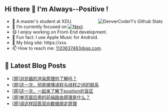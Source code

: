 ## Hi there 👋 I'm Always--Positive !
<div>
  <img alt="DenverCoder1's Github Stats" src="https://denvercoder1-github-readme-stats.vercel.app/api?username=qq1120637483&show_icons=true&count_private=true&theme=react&hide_border=true&hide_title=true&bg_color=1F222E&title_color=F85D7F&icon_color=F8D866" align= "right" />

- 🎒 A master's student at XDU. 
- 🔬 I’m currently focused on [![Next](https://img.shields.io/badge/-Next-brightgreen)](https://). 
- 😋 I enjoy working on Front-End development.
- 🎵 Fun fact: I use Apple Music for Android.
- 📝 My blog site: https://xxx.
- 📫 How to reach me:  1120637483@qq.com.
</div>  


## 📕 Latest Blog Posts

<!-- BLOG-POST-LIST:START -->
- [[原]浏览器的渲染原理你了解吗？](https://blog.csdn.net/sinat_41696687/article/details/123472602)
- [[原]这一次，彻底搞懂进程与线程之间的联系](https://blog.csdn.net/sinat_41696687/article/details/123458338)
- [[原]这一次，一起来了解下position的盲区](https://blog.csdn.net/sinat_41696687/article/details/123447034)
- [[原]单页面应用的前端路由原理是什么？](https://blog.csdn.net/sinat_41696687/article/details/123368163)
- [[原]请这样回答双向数据绑定原理](https://blog.csdn.net/sinat_41696687/article/details/123362327)
<!-- BLOG-POST-LIST:END -->










